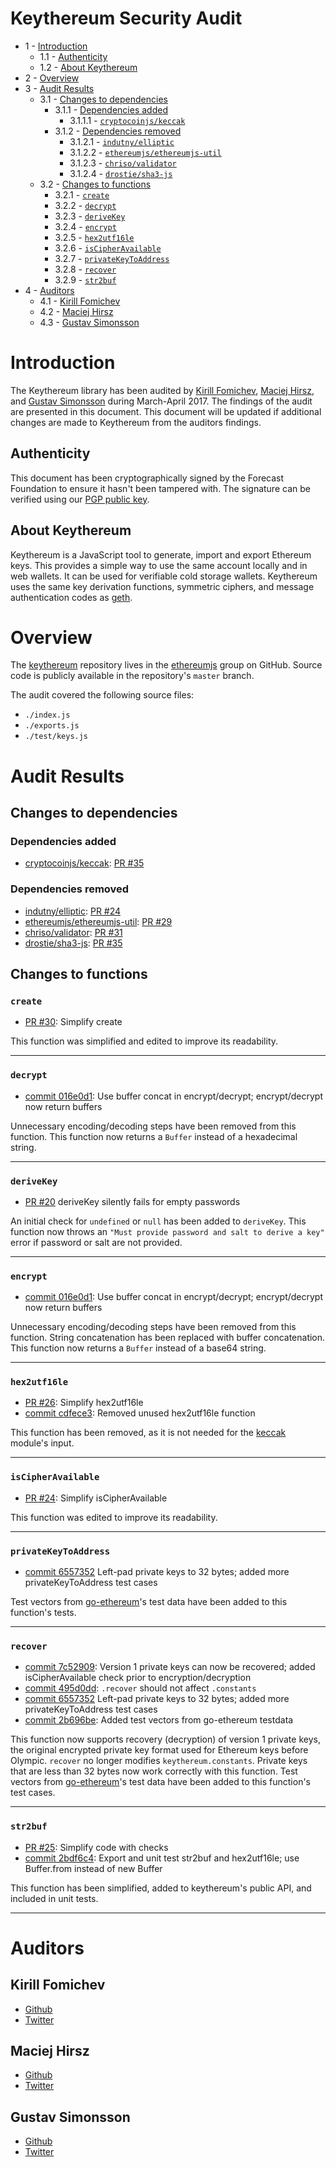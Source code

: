 # Keythereum Security Audit<a id="heading-0"/>

* 1 - [Introduction](#heading-1)
    * 1.1 - [Authenticity](#heading-1.1)
    * 1.2 - [About Keythereum](#heading-1.2)
* 2 - [Overview](#heading-2)
* 3 - [Audit Results](#heading-3)
	* 3.1 - [Changes to dependencies](#heading-3.1)
        * 3.1.1 - [Dependencies added](#heading-3.1.1)
            * 3.1.1.1 - [`cryptocoinjs/keccak`](#heading-3.1.1.1)
        * 3.1.2 - [Dependencies removed](#heading-3.1.2)
            * 3.1.2.1 - [`indutny/elliptic`](#heading-3.1.2.1)
            * 3.1.2.2 - [`ethereumjs/ethereumjs-util`](#heading-3.1.2.2)
            * 3.1.2.3 - [`chriso/validator`](#heading-3.1.2.3)
            * 3.1.2.4 - [`drostie/sha3-js`](#heading-3.1.2.4)
    * 3.2 - [Changes to functions](#heading-3.2)
        * 3.2.1 - [`create`](#heading-3.2.1)
        * 3.2.2 - [`decrypt`](#heading-3.2.2)
        * 3.2.3 - [`deriveKey`](#heading-3.2.3)
        * 3.2.4 - [`encrypt`](#heading-3.2.4)
        * 3.2.5 - [`hex2utf16le`](#heading-3.2.5)
        * 3.2.6 - [`isCipherAvailable`](#heading-3.2.6)
        * 3.2.7 - [`privateKeyToAddress`](#heading-3.2.7)
        * 3.2.8 - [`recover`](#heading-3.2.8)
        * 3.2.9 - [`str2buf`](#heading-3.2.9)
* 4 - [Auditors](#heading-4)
    * 4.1 - [Kirill Fomichev](#heading-4.1)
    * 4.2 - [Maciej Hirsz](#heading-4.2)
    * 4.3 - [Gustav Simonsson](#heading-4.3)


# <a id="heading-1"/> Introduction

The Keythereum library has been audited by [Kirill Fomichev](https://github.com/fanatid), [Maciej Hirsz](https://github.com/maciejhirsz), and [Gustav Simonsson](https://github.com/gustav-simonsson) during March-April 2017. The findings of the audit are presented in this document. This document will be updated if additional changes are made to Keythereum from the auditors findings.

## <a id="heading-1.1"/> Authenticity

This document has been cryptographically signed by the Forecast Foundation to ensure it hasn't been tampered with. The signature can be verified using our [PGP public key](https://augur.net/pgp.txt).

## <a id="heading-1.2"/> About Keythereum

Keythereum is a JavaScript tool to generate, import and export Ethereum keys.  This provides a simple way to use the same account locally and in web wallets.  It can be used for verifiable cold storage wallets.  Keythereum uses the same key derivation functions, symmetric ciphers, and message authentication codes as [geth](https://github.com/ethereum/go-ethereum).

# <a id="heading-2"/> Overview

The [keythereum](https://github.com/ethereumjs/keythereum) repository lives in the [ethereumjs](https://github.com/ethereumjs) group on GitHub.  Source code is publicly available in the repository's `master` branch.

The audit covered the following source files:

- `./index.js`
- `./exports.js`
- `./test/keys.js`

# <a id="heading-3"/> Audit Results

## <a id="heading-3.1"/> Changes to dependencies

### <a id="heading-3.1.1"/> Dependencies added

- <a id="heading-3.1.1.1"/> [cryptocoinjs/keccak](https://github.com/cryptocoinjs/keccak): [PR #35](https://github.com/ethereumjs/keythereum/pull/35)

### <a id="heading-3.1.2"/> Dependencies removed

- <a id="heading-3.1.2.1"/> [indutny/elliptic](https://github.com/indutny/elliptic): [PR #24](https://github.com/ethereumjs/keythereum/pull/24)
- <a id="heading-3.1.2.2"/> [ethereumjs/ethereumjs-util](https://github.com/ethereumjs/ethereumjs-util): [PR #29](https://github.com/ethereumjs/keythereum/pull/29)
- <a id="heading-3.1.2.3"/> [chriso/validator](https://github.com/chriso/validator.js): [PR #31](https://github.com/ethereumjs/keythereum/pull/31)
- <a id="heading-3.1.2.4"/> [drostie/sha3-js](https://github.com/drostie/sha3-js): [PR #35](https://github.com/ethereumjs/keythereum/pull/35)

## <a id="heading-3.2"/> Changes to functions

### <a id="heading-3.2.1"/> `create`

- [PR #30](https://github.com/ethereumjs/keythereum/pull/30): Simplify create

This function was simplified and edited to improve its readability.

--------------------------------------------------

### <a id="heading-3.2.2"/> `decrypt`

- [commit 016e0d1](https://github.com/ethereumjs/keythereum/commit/016e0d12da24af53063b8688bc6621a3413b8807): Use buffer concat in encrypt/decrypt; encrypt/decrypt now return buffers

Unnecessary encoding/decoding steps have been removed from this function.  This function now returns a `Buffer` instead of a hexadecimal string.

--------------------------------------------------

### <a id="heading-3.2.3"/> `deriveKey`

- [PR #20](https://github.com/ethereumjs/keythereum/issues/20) deriveKey silently fails for empty passwords

An initial check for `undefined` or `null` has been added to `deriveKey`.  This function now throws an `"Must provide password and salt to derive a key"` error if password or salt are not provided.

--------------------------------------------------

### <a id="heading-3.2.4"/> `encrypt`

- [commit 016e0d1](https://github.com/ethereumjs/keythereum/commit/016e0d12da24af53063b8688bc6621a3413b8807): Use buffer concat in encrypt/decrypt; encrypt/decrypt now return buffers

Unnecessary encoding/decoding steps have been removed from this function.  String concatenation has been replaced with buffer concatenation.  This function now returns a `Buffer` instead of a base64 string.

--------------------------------------------------

### <a id="heading-3.2.5"/> `hex2utf16le`

- [PR #26](https://github.com/ethereumjs/keythereum/pull/26): Simplify hex2utf16le
- [commit cdfece3](https://github.com/ethereumjs/keythereum/commit/cdfece32c721c10334b5e6bce3c88149a6eaeafb): Removed unused hex2utf16le function

This function has been removed, as it is not needed for the [keccak](https://github.com/cryptocoinjs/keccak) module's input.

--------------------------------------------------

### <a id="heading-3.2.6"/> `isCipherAvailable`

- [PR #24](https://github.com/ethereumjs/keythereum/pull/28): Simplify isCipherAvailable

This function was edited to improve its readability.

--------------------------------------------------

### <a id="heading-3.2.7"/> `privateKeyToAddress`

- [commit 6557352](https://github.com/ethereumjs/keythereum/commit/65573528e55860d6e1f0f1729d0a75cd93cfe477) Left-pad private keys to 32 bytes; added more privateKeyToAddress test cases

Test vectors from [go-ethereum](https://github.com/ethereum/go-ethereum)'s test data have been added to this function's tests.

--------------------------------------------------

### <a id="heading-3.2.8"/> `recover`

- [commit 7c52909](https://github.com/ethereumjs/keythereum/commit/7c52909aca9a6a913a06c461dbe740284507cd6e): Version 1 private keys can now be recovered; added isCipherAvailable check prior to encryption/decryption
- [commit 495d0dd](https://github.com/ethereumjs/keythereum/commit/495d0ddaeacfd00232342aa91459a414e7fb638c): `.recover` should not affect `.constants`
- [commit 6557352](https://github.com/ethereumjs/keythereum/commit/65573528e55860d6e1f0f1729d0a75cd93cfe477) Left-pad private keys to 32 bytes; added more privateKeyToAddress test cases
- [commit 2b696be](https://github.com/ethereumjs/keythereum/commit/2b696bed35d4dbbce3470879ed3d7652fac6d2f0): Added test vectors from go-ethereum testdata

This function now supports recovery (decryption) of version 1 private keys, the original encrypted private key format used for Ethereum keys before Olympic.  `recover` no longer modifies `keythereum.constants`.  Private keys that are less than 32 bytes now work correctly with this function.  Test vectors from [go-ethereum](https://github.com/ethereum/go-ethereum)'s test data have been added to this function's test cases.

--------------------------------------------------

### <a id="heading-3.2.9"/> `str2buf`

- [PR #25](https://github.com/ethereumjs/keythereum/pull/25): Simplify code with checks
- [commit 2bdf6c4](https://github.com/ethereumjs/keythereum/commit/2bdf6c433b92a5bc77e334c085bf0ed388ab6e4f): Export and unit test str2buf and hex2utf16le; use Buffer.from instead of new Buffer

This function has been simplified, added to keythereum's public API, and included in unit tests.

--------------------------------------------------

# <a id="heading-4"/> Auditors

## <a id="heading-4.4"/> Kirill Fomichev

* [Github](https://github.com/fanatid)
* [Twitter](https://twitter.com/_fanatid)

## <a id="heading-4.3"/> Maciej Hirsz

* [Github](https://github.com/maciejhirsz)
* [Twitter](https://twitter.com/maciejhirsz)

## <a id="heading-4.1"/> Gustav Simonsson

* [Github](https://github.com/Gustav-Simonsson)
* [Twitter](https://twitter.com/classygustav)
